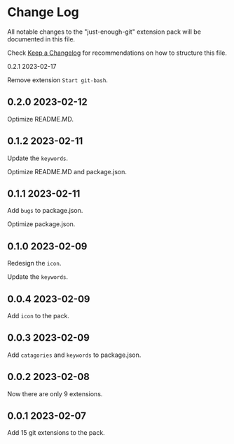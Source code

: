 # Change Log

All notable changes to the "just-enough-git" extension pack will be documented in this file.

Check [Keep a Changelog](http://keepachangelog.com/) for recommendations on how to structure this file.

0.2.1 2023-02-17

Remove extension `Start git-bash`.

## 0.2.0 2023-02-12

Optimize README.MD.

## 0.1.2 2023-02-11

Update the `keywords`.

Optimize README.MD and package.json.

## 0.1.1 2023-02-11

Add `bugs` to package.json.

Optimize package.json.

## 0.1.0 2023-02-09

Redesign the `icon`.

Update the `keywords`.

## 0.0.4 2023-02-09

Add `icon` to the pack.

## 0.0.3 2023-02-09

Add `catagories` and `keywords` to package.json.

## 0.0.2 2023-02-08

Now there are only 9 extensions.

## 0.0.1 2023-02-07

Add 15 git extensions to the pack.
